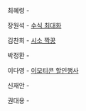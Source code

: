 최혜령 - 

장원석 - [수식 최대화](https://school.programmers.co.kr/learn/courses/30/lessons/67257?language=java)

김찬희 - [시소 짝꿍](https://school.programmers.co.kr/learn/courses/30/lessons/152996)

박정환 - 

이다영 - [이모티콘 할인행사](https://school.programmers.co.kr/learn/courses/30/lessons/150368)

신재안 - 

권대용 - 
